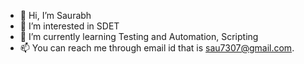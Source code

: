 - 👋 Hi, I’m Saurabh
- 👀 I’m interested in SDET
- 🌱 I’m currently learning Testing and Automation, Scripting
- 📫 You can reach me through email id that is sau7307@gmail.com.

<!---
saurabh7307/saurabh7307 is a ✨ special ✨ repository because its `README.md` (this file) appears on your GitHub profile.
You can click the Preview link to take a look at your changes.
--->
